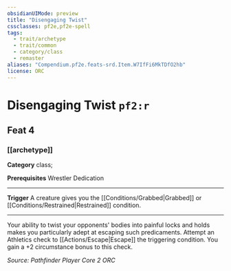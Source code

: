 ```yaml
---
obsidianUIMode: preview
title: "Disengaging Twist"
cssclasses: pf2e,pf2e-spell
tags:
  - trait/archetype
  - trait/common
  - category/class
  - remaster
aliases: "Compendium.pf2e.feats-srd.Item.W7IfFi6MkTDfO2hb"
license: ORC
---
```

# Disengaging Twist `pf2:r`
## Feat 4
### [[archetype]]

**Category** class; 



**Prerequisites** Wrestler Dedication
* * *
**Trigger** A creature gives you the [[Conditions/Grabbed|Grabbed]] or [[Conditions/Restrained|Restrained]] condition.

* * *

Your ability to twist your opponents' bodies into painful locks and holds makes you particularly adept at escaping such predicaments. Attempt an Athletics check to [[Actions/Escape|Escape]] the triggering condition. You gain a +2 circumstance bonus to this check.

*Source: Pathfinder Player Core 2*
*ORC*